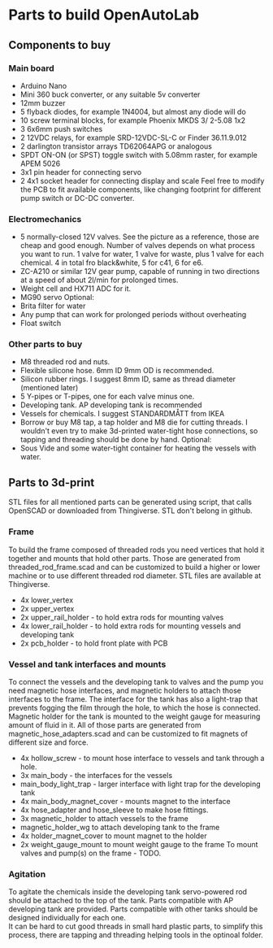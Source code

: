 # Parts to build OpenAutoLab
## Components to buy
### Main board
- Arduino Nano
- Mini 360 buck converter, or any suitable 5v converter
- 12mm buzzer
- 5 flyback diodes, for example 1N4004, but almost any diode will do
- 10 screw terminal blocks, for example Phoenix MKDS 3/ 2-5.08 1x2
- 3 6x6mm push switches 
- 2 12VDC relays, for example SRD-12VDC-SL-C or Finder 36.11.9.012
- 2 darlington transistor arrays TD62064APG or analogous
- SPDT ON-ON (or SPST) toggle switch with 5.08mm raster, for example APEM 5026
- 3x1 pin header for connecting servo
- 2 4x1 socket header for connecting display and scale 
Feel free to modify the PCB to fit available components, like changing footprint for different pump switch or DC-DC converter. 
### Electromechanics
- 5 normally-closed 12V valves. See the picture as a reference, those are cheap and good enough. Number of valves depends on what process you want to run. 1 valve for water, 1 valve for waste, plus 1 valve for each chemical. 4 in total fro black&white, 5 for c41, 6 for e6.
- ZC-A210 or similar 12V gear pump, capable of running in two directions at a speed of about 2l/min for prolonged times.
- Weight cell and HX711 ADC for it.
- MG90 servo
Optional: 
- Brita filter for water
- Any pump that can work for prolonged periods without overheating
- Float switch
### Other parts to buy
- M8 threaded rod and nuts.
- Flexible silicone hose. 6mm ID 9mm OD is recommended.
- Silicon rubber rings. I suggest 8mm ID, same as thread diameter (mentioned later)
- 5 Y-pipes or T-pipes, one for each valve minus one.
- Developing tank. AP developing tank is recommended
- Vessels for chemicals. I suggest STANDARDMÅTT from IKEA
- Borrow or buy M8 tap, a tap holder and M8 die for cutting threads. I wouldn't even try to make 3d-printed water-tight hose connections, so tapping and threading should be done by hand. 
Optional:  
- Sous Vide and some water-tight container for heating the vessels with water.
## Parts to 3d-print
STL files for all mentioned parts can be generated using script, that calls OpenSCAD or downloaded from Thingiverse. STL don't belong in github.  
### Frame
To build the frame composed of threaded rods you need vertices that hold it together and mounts that hold other parts. Those are generated from threaded_rod_frame.scad and can be customized to build a higher or lower machine or to use different threaded rod diameter. STL files are available at Thingiverse.  
- 4x lower_vertex
- 2x upper_vertex
- 2x upper_rail_holder - to hold extra rods for mounting valves
- 4x lower_rail_holder - to hold extra rods for mounting vessels and developing tank
- 2x pcb_holder - to hold front plate with PCB
### Vessel and tank interfaces and mounts
To connect the vessels and the developing tank to valves and the pump you need magnetic hose interfaces, and magnetic holders to attach those interfaces to the frame. The interface for the tank has also a light-trap that prevents fogging the film through the hole, to which the hose is connected. Magnetic holder for the tank is mounted to the weight gauge for measuring amount of fluid in it. All of those parts are generated from magnetic_hose_adapters.scad and can be customized to fit magnets of different size and force.  
- 4x hollow_screw - to mount hose interface to vessels and tank through a hole.
- 3x main_body - the interfaces for the vessels
- main_body_light_trap - larger interface with light trap for the developing tank
- 4x main_body_magnet_cover - mounts magnet to the interface
- 4x hose_adapter and hose_sleeve to make hose fittings.
- 3x magnetic_holder to attach vessels to the frame
- magnetic_holder_wg to attach developing tank to the frame
- 4x holder_magnet_cover to mount magnet to the holder
- 2x weight_gauge_mount to mount weight gauge to the frame
To mount valves and pump(s) on the frame - TODO.  
### Agitation
To agitate the chemicals inside the developing tank servo-powered rod should be attached to the top of the tank. Parts compatible with AP developing tank are provided. Parts compatible with other tanks should be designed individually for each one.  
It can be hard to cut good threads in small hard plastic parts, to simplify this process, there are tapping and threading helping tools in the optinoal folder.

